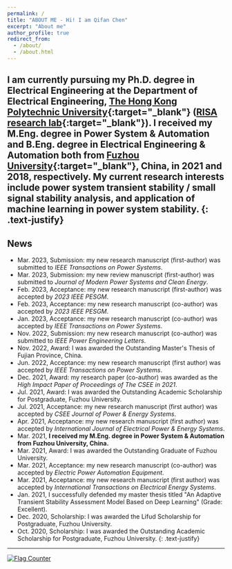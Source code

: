 ```yaml
---
permalink: /
title: "ABOUT ME - Hi! I am Qifan Chen"
excerpt: "About me"
author_profile: true
redirect_from: 
  - /about/
  - /about.html
---
```

I am currently pursuing my Ph.D. degree in Electrical Engineering at the Department of Electrical Engineering, [The Hong Kong Polytechnic University](https://www.polyu.edu.hk/){:target="_blank"} ([RISA research lab](https://www.polyu.edu.hk/ee/siqibu/index.html){:target="_blank"}).
I received my M.Eng. degree in Power System & Automation and B.Eng. degree in Electrical Engineering & Automation both from [Fuzhou University](https://dqxy.fzu.edu.cn/){:target="_blank"}, China, in 2021 and 2018, respectively.
My current research interests include **power system transient stability / small signal stability analysis, and application of machine learning in power system stability**.
{: .text-justify}
---

## News
* Mar. 2023, Submission: my new research manuscript (first-author) was submitted to *IEEE Transactions on Power Systems*.
* Mar. 2023, Submission: my new review manuscript (first-author) was submitted to *Journal of Modern Power Systems and Clean Energy*.
* Feb. 2023, Acceptance: my new research manuscript (first-author) was accepted by *2023 IEEE PESGM*.
* Feb. 2023, Acceptance: my new research manuscript (co-author) was accepted by *2023 IEEE PESGM*.
* Jan. 2023, Acceptance: my new research manuscript (co-author) was accepted by *IEEE Transactions on Power Systems*.
* Nov. 2022, Submission: my new research manuscript (co-author) was submitted to *IEEE Power Engineering Letters*.
* Nov. 2022, Award: I was awarded the Outstanding Master's Thesis of Fujian Province, China.
* Jun. 2022, Acceptance: my new research manuscript (first author) was accepted by *IEEE Transactions on Power Systems*.
* Dec. 2021, Award: my research paper (co-author) was awarded as the *High Impact Paper of Proceedings of The CSEE in 2021*.
* Jul. 2021, Award: I was awarded the Outstanding Academic Scholarship for Postgraduate, Fuzhou University.
* Jul. 2021, Acceptance: my new research manuscript (first author) was accepted by *CSEE Journal of Power & Energy Systems*.
* Apr. 2021, Acceptance: my new research manuscript (first author) was accepted by *International Journal of Electrical Power & Energy Systems*.
* Mar. 2021, **I received my M.Eng. degree in Power System & Automation from Fuzhou University, China.**
* Mar. 2021, Award: I was awarded the Outstanding Graduate of Fuzhou University.
* Mar. 2021, Acceptance: my new research manuscript (co-author) was accepted by *Electric Power Automation Equipment*.
* Mar. 2021, Acceptance: my new research manuscript (first author) was accepted by *International Transactions on Electrical Energy Systems*.
* Jan. 2021, I successfully defended my master thesis titled "An Adaptive Transient Stability Assessment Model Based on Deep Learning" (Grade: Excellent).
* Dec. 2020, Scholarship: I was awarded the Lifud Scholarship for Postgraduate, Fuzhou University.
* Oct. 2020, Scholarship: I was awarded the Outstanding Academic Scholarship for Postgraduate, Fuzhou University.
{: .text-justify}
---
<a href="https://info.flagcounter.com/MXCA"><img src="https://s11.flagcounter.com/count/MXCA/bg_FFFFFF/txt_000000/border_CCCCCC/columns_5/maxflags_10/viewers_0/labels_1/pageviews_1/flags_0/percent_0/" alt="Flag Counter" border="0"></a>
